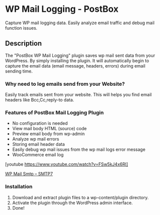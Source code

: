 # WP Mail Logging - PostBox


Capture WP mail logging data. Easily analyze email traffic and debug mail function issues.  


## Description

The "PostBox WP Mail Logging" plugin saves wp mail sent data from your WordPress.
By simply installing the plugin. It will automatically begin to capture the email data (email message, headers, errors) during email sending time. 

### Why need to log emails send from your Website? 
Easily track emails sent from your website. This will helps you find email headers like Bcc,Cc,reply-to data.

### Features of PostBox Mail Logging Plugin

* No configuration is needed
* View mail body HTML (source) code
* Preview email body from wp-admin
* Analyze wp mail errors
* Storing email header data 
* Easily debug wp mail issues from the wp mail logs error message
* WooCommerce email log

[youtube https://www.youtube.com/watch?v=FSw5kJ4x6RI]

[WP Mail Smtp – SMTP7](https://wordpress.org/plugins/wp-mail-smtp-mailer/)



### Installation

1. Download and extract plugin files to a wp-content/plugin directory.
2. Activate the plugin through the WordPress admin interface.
3. Done!





















